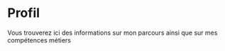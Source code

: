 # Profil
Vous trouverez ici des informations sur mon parcours ainsi que sur mes compétences métiers
